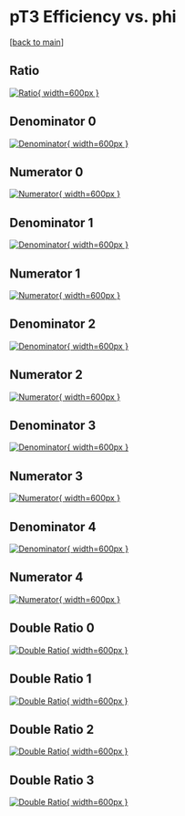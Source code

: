 # pT3 Efficiency vs. phi

[[back to main](./)]



## Ratio

[![Ratio](../mtv/var/pT3_xtr_11_-1_eff_phi.png){ width=600px }](../mtv/var/pT3_xtr_11_-1_eff_phi.pdf)

## Denominator 0

[![Denominator](../mtv/den/pT3_xtr_11_-1_eff_phi_den0.png){ width=600px }](../mtv/den/pT3_xtr_11_-1_eff_phi_den0.pdf)

## Numerator 0

[![Numerator](../mtv/num/pT3_xtr_11_-1_eff_phi_num0.png){ width=600px }](../mtv/num/pT3_xtr_11_-1_eff_phi_num0.pdf)

## Denominator 1

[![Denominator](../mtv/den/pT3_xtr_11_-1_eff_phi_den1.png){ width=600px }](../mtv/den/pT3_xtr_11_-1_eff_phi_den1.pdf)

## Numerator 1

[![Numerator](../mtv/num/pT3_xtr_11_-1_eff_phi_num1.png){ width=600px }](../mtv/num/pT3_xtr_11_-1_eff_phi_num1.pdf)

## Denominator 2

[![Denominator](../mtv/den/pT3_xtr_11_-1_eff_phi_den2.png){ width=600px }](../mtv/den/pT3_xtr_11_-1_eff_phi_den2.pdf)

## Numerator 2

[![Numerator](../mtv/num/pT3_xtr_11_-1_eff_phi_num2.png){ width=600px }](../mtv/num/pT3_xtr_11_-1_eff_phi_num2.pdf)

## Denominator 3

[![Denominator](../mtv/den/pT3_xtr_11_-1_eff_phi_den3.png){ width=600px }](../mtv/den/pT3_xtr_11_-1_eff_phi_den3.pdf)

## Numerator 3

[![Numerator](../mtv/num/pT3_xtr_11_-1_eff_phi_num3.png){ width=600px }](../mtv/num/pT3_xtr_11_-1_eff_phi_num3.pdf)

## Denominator 4

[![Denominator](../mtv/den/pT3_xtr_11_-1_eff_phi_den4.png){ width=600px }](../mtv/den/pT3_xtr_11_-1_eff_phi_den4.pdf)

## Numerator 4

[![Numerator](../mtv/num/pT3_xtr_11_-1_eff_phi_num4.png){ width=600px }](../mtv/num/pT3_xtr_11_-1_eff_phi_num4.pdf)

## Double Ratio 0

[![Double Ratio](../mtv/ratio/pT3_xtr_11_-1_eff_phi_ratio0.png){ width=600px }](../mtv/ratio/pT3_xtr_11_-1_eff_phi_ratio0.pdf)

## Double Ratio 1

[![Double Ratio](../mtv/ratio/pT3_xtr_11_-1_eff_phi_ratio1.png){ width=600px }](../mtv/ratio/pT3_xtr_11_-1_eff_phi_ratio1.pdf)

## Double Ratio 2

[![Double Ratio](../mtv/ratio/pT3_xtr_11_-1_eff_phi_ratio2.png){ width=600px }](../mtv/ratio/pT3_xtr_11_-1_eff_phi_ratio2.pdf)

## Double Ratio 3

[![Double Ratio](../mtv/ratio/pT3_xtr_11_-1_eff_phi_ratio3.png){ width=600px }](../mtv/ratio/pT3_xtr_11_-1_eff_phi_ratio3.pdf)

